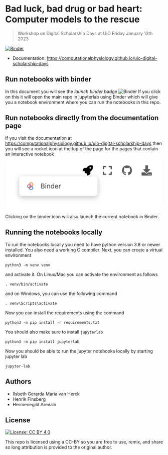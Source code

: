 # Bad luck, bad drug or bad heart: Computer models to the rescue
> Workshop on Digital Scholarship Days at UiO Friday January 13th 2023

[![Binder](https://mybinder.org/badge_logo.svg)](https://mybinder.org/v2/gh/ComputationalPhysiology/uio-digital-scholarship-days/HEAD)

- Documentation: https://computationalphysiology.github.io/uio-digital-scholarship-days

## Run notebooks with binder
In this document you will see the *launch binder* badge ![Binder](https://mybinder.org/badge_logo.svg)
If you click on this it will open the main repo in jupyterlab using Binder which will give you a notebook environment where you can run the notebooks in this repo.

## Run notebooks directly from the documentation page
If you visit the documentation at https://computationalphysiology.github.io/uio-digital-scholarship-days then you will see a rocket icon at the top of the page for the pages that contain an interactive notebook

![_](figures/book-binder.png)

Clicking on the binder icon will also launch the current notebook in Binder.

## Running the notebooks locally
To run the notebooks locally you need to have python version 3.8 or newer installed. You also need a working C compiler. Next, you can create a virtual environment
```
python3 -m venv venv
```
and activate it. On Linux/Mac you can activate the environment as follows
```
. venv/bin/activate
```
and on Windows, you can use the following command
```
. venv\Scripts\activate
```
Now you can install the requirements using the command
```
python3 -m pip install -r requirements.txt
```
You should also make sure to install `jupyterlab`
```
python3 -m pip install jupyterlab
```
Now you should be able to run the jupyter notebooks locally by starting jupyter lab
```
jupyter-lab
```


## Authors
- Ilsbeth Gerarda Maria van Herck
- Henrik Finsberg
- Hermenegild Arevalo


## License

[![License: CC BY 4.0](https://licensebuttons.net/l/by/4.0/80x15.png)](https://creativecommons.org/licenses/by/4.0/)


This repo is licensed using a CC-BY so you are free to use, remix, and share so long attribution is provided to the original author.
